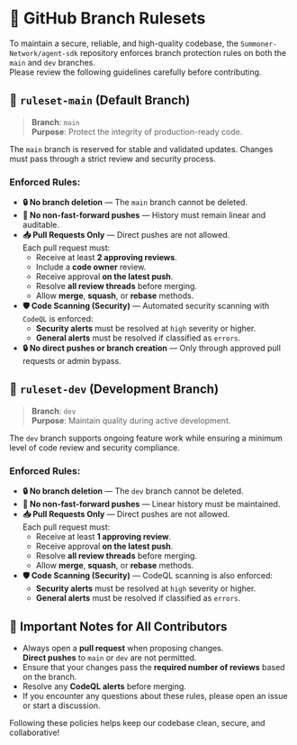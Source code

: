 # 🔐 GitHub Branch Rulesets

To maintain a secure, reliable, and high-quality codebase, the `Summoner-Network/agent-sdk` repository enforces branch protection rules on both the `main` and `dev` branches.  
Please review the following guidelines carefully before contributing.

## 🚩 `ruleset-main` (Default Branch)

> **Branch**: `main`  
> **Purpose**: Protect the integrity of production-ready code.

The `main` branch is reserved for stable and validated updates. Changes must pass through a strict review and security process.

### Enforced Rules:
- **🔒 No branch deletion** — The `main` branch cannot be deleted.
- **🚫 No non-fast-forward pushes** — History must remain linear and auditable.
- **📥 Pull Requests Only** — Direct pushes are not allowed.  
  Each pull request must:
  - Receive at least **2 approving reviews**.
  - Include a **code owner** review.
  - Receive approval **on the latest push**.
  - Resolve **all review threads** before merging.
  - Allow **merge**, **squash**, or **rebase** methods.
- **🛡️ Code Scanning (Security)** — Automated security scanning with `CodeQL` is enforced:
  - **Security alerts** must be resolved at `high` severity or higher.
  - **General alerts** must be resolved if classified as `errors`.
- **🔒 No direct pushes or branch creation** — Only through approved pull requests or admin bypass.


## 🧪 `ruleset-dev` (Development Branch)

> **Branch**: `dev`  
> **Purpose**: Maintain quality during active development.

The `dev` branch supports ongoing feature work while ensuring a minimum level of code review and security compliance.

### Enforced Rules:
- **🔒 No branch deletion** — The `dev` branch cannot be deleted.
- **🚫 No non-fast-forward pushes** — Linear history must be maintained.
- **📥 Pull Requests Only** — Direct pushes are not allowed.  
  Each pull request must:
  - Receive at least **1 approving review**.
  - Receive approval **on the latest push**.
  - Resolve **all review threads** before merging.
  - Allow **merge**, **squash**, or **rebase** methods.
- **🛡️ Code Scanning (Security)** — CodeQL scanning is also enforced:
  - **Security alerts** must be resolved at `high` severity or higher.
  - **General alerts** must be resolved if classified as `errors`.

## 📌 Important Notes for All Contributors

- Always open a **pull request** when proposing changes.  
  **Direct pushes** to `main` or `dev` are not permitted.
- Ensure that your changes pass the **required number of reviews** based on the branch.
- Resolve any **CodeQL alerts** before merging.
- If you encounter any questions about these rules, please open an issue or start a discussion.

Following these policies helps keep our codebase clean, secure, and collaborative!
